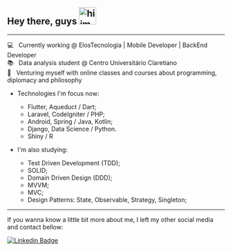 ## Hey there, guys <img src="https://media.giphy.com/media/f4DmXx6APMvCWkvx9t/giphy.gif" alt="hiimage" width="40">
---

💻 &nbsp; Currently working @ ElosTecnologia | Mobile Developer | BackEnd Developer
<br/>📚 &nbsp; Data analysis student @ Centro Universitário Claretiano
<br/>🚀 &nbsp; Venturing myself with online classes and courses about programming, diplomacy and philosophy

* Technologies I'm focus now:
  * Flutter, Aqueduct / Dart;
  * Laravel, CodeIgniter / PHP;
  * Android, Spring / Java, Kotlin;
  * Django, Data Science / Python.
  * Shiny / R
  
* I'm also studying:
  * Test Driven Development (TDD);
  * SOLID;
  * Domain Driven Design (DDD);
  * MVVM;
  * MVC;
  * Design Patterns: State, Observable, Strategy, Singleton;
  
---
If you wanna know a little bit more about me, I left my other social media and contact bellow:

[![Linkedin Badge](https://img.shields.io/badge/-Pedro%20Henrique-blue?style=flat-square&logo=Linkedin&logoColor=white&link=https://www.linkedin.com/in/p3dr0h3nr1qu3)](https://www.linkedin.com/in/p3dr0h3nr1qu3)
